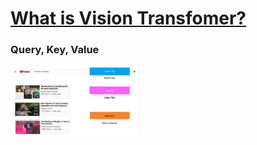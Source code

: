 # [What is Vision Transfomer?](https://www.youtube.com/watch?v=mMa2PmYJlCo&t=11s)

### Query, Key, Value

<img src="https://github.com/hyeseongkim0/VIT/blob/main/images/Query,Key,Value.PNG" width="40%">
